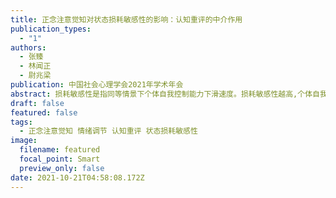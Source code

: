 ```yaml
---
title: 正念注意觉知对状态损耗敏感性的影响：认知重评的中介作用
publication_types:
  - "1"
authors:
  - 张臻
  - 林闻正
  - 尉兆梁
publication: 中国社会心理学会2021年学术年会
abstract: 损耗敏感性是指同等情景下个体自我控制能力下滑速度。损耗敏感性越高,个体自我控制资源损耗得越快。作为Salmon等（2014）为了区别于特质自我控制而提出的概念,损耗敏感性是否受正念注意觉知影响仍存在争议。为了进一步探究这一分歧,本研究通过问卷法直接探究了正念注意觉知与状态损耗敏感性的关系。另外,Garland等（2009）等提出的正念应对模型认为,高正念个体更可能通过进行积极的认知重评（个体通过重新赋予情绪刺激一个不同以往的意义来调节自身的情绪）这一情绪调节策略来调节情绪。因此在本研究中,我们进一步探索了认知重评在正念注意觉知和状态损耗敏感性之间可能的中介作用。同时,我们还检验了另外一种情绪调节策略,即表达抑制（个体通过在外在行为上隐藏自己内在的情绪体验来调节自身的情绪）作为中介变量的效果,来验证认知重评的独特中介作用。研究共招募358名MTurk被试,剔除注意力不集中以及IP地址重复的被试后,最终回收有效作答300份。被试回答一系列问卷,包括正念注意觉知量表（MAAS）、情绪调节问卷（ERQ）、及状态损耗敏感性问卷（SDSS）。结构方程模型拟合的结果发现,情绪调节的认知重评策略在正念注意觉知与状态损耗敏感性二者之间起部分中介作用:正念注意觉知能直接显著负向预测状态损耗敏感性,同时也可以显著正向预测认知重评策略,而认知重评策略显著负向预测状态损耗敏感性;虽然正念注意觉知能够显著负向预测表达抑制策略,但表达抑制策略对状态损耗敏感性的影响路径系数不显著,即情绪调节的表达抑制策略在正念注意觉知与状态损耗敏感性二者之间不起中介作用。这一结果表明,对正念注意觉知的培养与提升能够直接或间接地降低人们的自我控制能力下滑的速度,帮助个人避免自我损耗。而正念注意觉知的这一效应,可能是藉由激活个体的认知重评策略而非表达抑制策略实现的。
draft: false
featured: false
tags:
  - 正念注意觉知 情绪调节 认知重评 状态损耗敏感性
image:
  filename: featured
  focal_point: Smart
  preview_only: false
date: 2021-10-21T04:58:08.172Z
---
```

